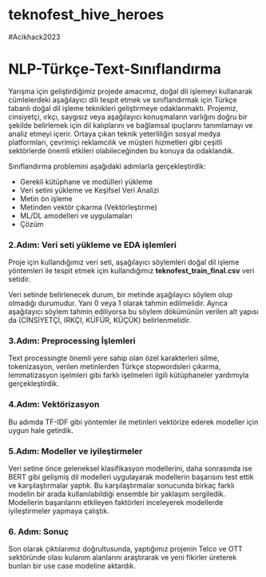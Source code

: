 # teknofest_hive_heroes
#Acikhack2023


# NLP-Türkçe-Text-Sınıflandırma

Yarışma için geliştirdiğimiz projede amacımız, doğal dil işlemeyi kullanarak cümlelerdeki aşağılayıcı dili tespit etmek ve sınıflandırmak için Türkçe tabanlı doğal dil işleme teknikleri geliştirmeye odaklanmaktı. Projemiz, cinsiyetçi, ırkçı, saygısız veya aşağılayıcı konuşmaların varlığını doğru bir şekilde belirlemek için dil kalıplarını ve bağlamsal ipuçlarını tanımlamayı ve analiz etmeyi içerir. Ortaya çıkan teknik yeterliliğin sosyal medya platformları, çevrimiçi reklamcılık ve müşteri hizmetleri gibi çeşitli sektörlerde önemli etkileri olabileceğinden bu konuya da odaklandık.


Sınıflandırma problemini aşağıdaki adımlarla gerçekleştirdik:
* Gerekli kütüphane ve modülleri yükleme
* Veri setini yükleme ve Keşifsel Veri Analizi
* Metin ön işleme
* Metinden vektör çıkarma (Vektörleştirme)
* ML/DL amodelleri ve uygulamaları
* Çözüm

### 2.Adım: Veri seti yükleme ve EDA işlemleri

Proje için kullandığımız veri seti, aşağılayıcı söylemleri doğal dil işleme yöntemleri ile tespit etmek için kullandığımız **teknofest_train_final.csv** veri setidir.

Veri setinde belirlenecek durum, bir metinde aşağılayıcı söylem olup olmadığı durumudur. Yani 0 veya 1 olarak tahmin edilmelidir. Ayrıca aşağılayıcı söylem tahmin ediliyorsa bu söylem dökümünün verilen alt yapısı da (CİNSİYETÇİ, IRKÇI, KÜFÜR, KÜÇÜK) belirlenmelidir.

### 3.Adım: Preprocessing İşlemleri

Text processingte önemli yere sahip olan özel karakterleri silme, tokenizasyon, verilen metinlerden Türkçe stopwordsleri çıkarma, lemmatizasyon işelmleri gibi farklı işelmeleri ilgili kütüphaneler yardımıyla gerçekleştirdik.

### 4.Adım: Vektörizasyon

Bu adımda TF-IDF gibi yöntemler ile metinleri vektörize ederek modeller için uygun hale getirdik.

### 5.Adım: Modeller ve iyileştirmeler

Veri setine önce geleneksel klasifikasyon modellerini, daha sonrasında ise BERT gibi gelişmiş dil modelleri uygulayarak modellerin başarısını test ettik ve karşılaştırmalar yaptık. Bu karşılaştırmalar sonucunda birkaç farklı modelin bir arada kullanılabildiği ensemble bir yaklaşım sergiledik. Modellerin başarılarını etkileyen faktörleri inceleyerek modellerde iyileştirmeler yapmaya çalıştık. 

### 6. Adım: Sonuç

Son olarak çıktılarımız doğrultusunda, yaptığımız projenin  Telco ve OTT sektöründe olası kulanım alanlarını araştırarak ve yeni fikirler üreterek bunları bir use case modeline aktardık.




















